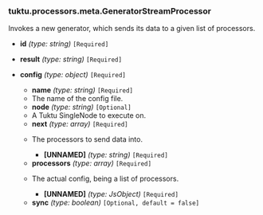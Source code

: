 ### tuktu.processors.meta.GeneratorStreamProcessor
Invokes a new generator, which sends its data to a given list of processors.

  * **id** *(type: string)* `[Required]`

  * **result** *(type: string)* `[Required]`

  * **config** *(type: object)* `[Required]`

    * **name** *(type: string)* `[Required]`
    - The name of the config file.

    * **node** *(type: string)* `[Optional]`
    - A Tuktu SingleNode to execute on.

    * **next** *(type: array)* `[Required]`
    - The processors to send data into.

      * **[UNNAMED]** *(type: string)* `[Required]`

    * **processors** *(type: array)* `[Required]`
    - The actual config, being a list of processors.

      * **[UNNAMED]** *(type: JsObject)* `[Required]`

    * **sync** *(type: boolean)* `[Optional, default = false]`

